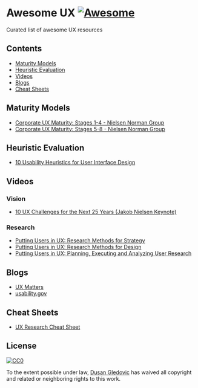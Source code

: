 # Awesome UX [![Awesome](https://cdn.rawgit.com/sindresorhus/awesome/d7305f38d29fed78fa85652e3a63e154dd8e8829/media/badge.svg)](https://github.com/sindresorhus/awesome)

Curated list of awesome UX resources

## Contents

- [Maturity Models](#maturity-models)
- [Heuristic Evaluation](#heuristic-evaluation)
- [Videos](#videos)
- [Blogs](#blogs)
- [Cheat Sheets](#cheeat-sheets)

## Maturity Models

- [Corporate UX Maturity: Stages 1-4 - Nielsen Norman Group](https://www.nngroup.com/articles/ux-maturity-stages-1-4/)
- [Corporate UX Maturity: Stages 5-8 - Nielsen Norman Group](https://www.nngroup.com/articles/ux-maturity-stages-5-8/)

## Heuristic Evaluation

- [10 Usability Heuristics for User Interface Design](https://www.nngroup.com/articles/ten-usability-heuristics/)

## Videos

### Vision
- [10 UX Challenges for the Next 25 Years (Jakob Nielsen Keynote)](https://www.youtube.com/watch?v=NvEmpLvtSTQ&t=3s)

### Research
- [Putting Users in UX: Research Methods for Strategy](https://www.youtube.com/watch?v=_pZmdeD4u3Y)
- [Putting Users in UX: Research Methods for Design](https://www.youtube.com/watch?v=umIa8cfuXjE)
- [Putting Users in UX: Planning, Executing and Analyzing User Research](https://www.youtube.com/watch?v=A2zniNsJmsg)

## Blogs
- [UX Matters](https://www.uxmatters.com)
- [usability.gov](https://www.usability.gov/)

## Cheat Sheets

- [UX Research Cheat Sheet](https://www.nngroup.com/articles/ux-research-cheat-sheet/)

## License

[![CC0](http://mirrors.creativecommons.org/presskit/buttons/88x31/svg/cc-zero.svg)](https://creativecommons.org/publicdomain/zero/1.0/)

To the extent possible under law, [Dusan Gledovic](https://gledovic.com) has waived all copyright and related or neighboring rights to this work.
